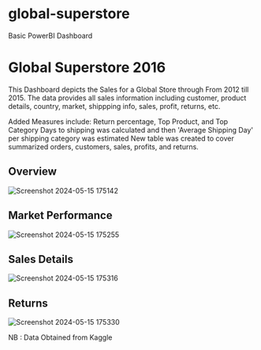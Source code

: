 # global-superstore
Basic PowerBI Dashboard

# Global Superstore 2016
This Dashboard depicts the Sales for a Global Store through From 2012 till 2015.
The data provides all sales information including customer, product details, country, market, shippping info, sales, profit, returns, etc.

Added Measures include: Return percentage, Top Product, and Top Category 
Days to shipping was calculated and then 'Average Shipping Day' per shipping category was estimated
New table was created to cover summarized orders, customers, sales, profits, and returns.

## Overview
![Screenshot 2024-05-15 175142](https://github.com/fatima-adel/global-superstore/assets/92795690/293591fe-2544-475f-9fd0-b0e431af7407)

## Market Performance
![Screenshot 2024-05-15 175255](https://github.com/fatima-adel/global-superstore/assets/92795690/a8a132f4-913c-4f69-82b4-e67566ce6e06)

## Sales Details
![Screenshot 2024-05-15 175316](https://github.com/fatima-adel/global-superstore/assets/92795690/01c73770-ceee-4eaf-bde2-25bbcfe70a98)

## Returns 
![Screenshot 2024-05-15 175330](https://github.com/fatima-adel/global-superstore/assets/92795690/6237adef-9c6d-40e6-bca9-91cb87cf7aa0)


NB : Data Obtained from Kaggle
